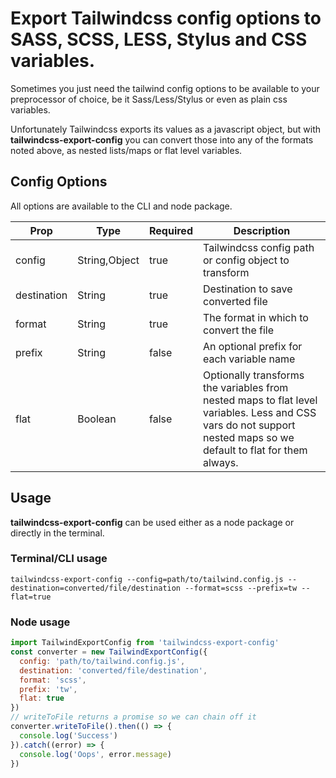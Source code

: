 # Export Tailwindcss config options to SASS, SCSS, LESS, Stylus and CSS variables.
Sometimes you just need the tailwind config options to be available to your preprocessor of choice, be it Sass/Less/Stylus or even as plain css variables.

Unfortunately Tailwindcss exports its values as a javascript object, but with **tailwindcss-export-config** you can convert those into any of the formats noted above, as nested lists/maps or flat level variables.

## Config Options
All options are available to the CLI and node package.

Prop|Type|Required|Description
 ---|---|---|---
config|String,Object|true| Tailwindcss config path or config object to transform
destination|String|true| Destination to save converted file
format|String|true| The format in which to convert the file
prefix|String|false| An optional prefix for each variable name
flat|Boolean|false| Optionally transforms the variables from nested maps to flat level variables. Less and CSS vars do not support nested maps so we default to flat for them always.

## Usage
**tailwindcss-export-config** can be used either as a node package or directly in the terminal.

### Terminal/CLI usage
`tailwindcss-export-config --config=path/to/tailwind.config.js --destination=converted/file/destination --format=scss --prefix=tw --flat=true`

### Node usage
```js
import TailwindExportConfig from 'tailwindcss-export-config'
const converter = new TailwindExportConfig({
  config: 'path/to/tailwind.config.js',
  destination: 'converted/file/destination',
  format: 'scss',
  prefix: 'tw',
  flat: true
})
// writeToFile returns a promise so we can chain off it
converter.writeToFile().then(() => {
  console.log('Success')
}).catch((error) => {
  console.log('Oops', error.message)
})
```
